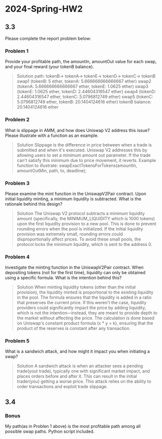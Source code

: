# 2024-Spring-HW2

## 3.3
Please complete the report problem below:

### Problem 1
Provide your profitable path, the amountIn, amountOut value for each swap, and your final reward (your tokenB balance).

> Solution
path: tokenB-> tokenA-> tokenE-> tokenD-> tokenC-> tokenB
swap1 (tokenB: 5                 ether, tokenA: 5.666666666666667 ether)
swap2 (tokenA: 5.666666666666667 ether, tokenE: 1.0625            ether)
swap3 (tokenE: 1.0625            ether, tokenD: 2.44604316547     ether)
swap4 (tokenD: 2.44604316547     ether, tokenC: 5.0796812749      ether)
swap5 (tokenC: 5.0796812749      ether, tokenB: 20.1404124616     ether)
tokenB balance: 20.1404124616 ether

### Problem 2
What is slippage in AMM, and how does Uniswap V2 address this issue? Please illustrate with a function as an example.

> Solution
Slippage is the difference in price between when a trade is submitted and when it's executed. Uniswap V2 addresses this by allowing users to set a minimum amount out parameter. If the trade can't satisfy this minimum due to price movement, it reverts.
Example function to illustrate:
swapExactTokensForTokens(amountIn, amountOutMin, path, to, deadline);

### Problem 3
Please examine the mint function in the UniswapV2Pair contract. Upon initial liquidity minting, a minimum liquidity is subtracted. What is the rationale behind this design?

> Solution
The Uniswap V2 protocol subtracts a minimum liquidity amount (specifically, the MINIMUM_LIQUIDITY which is 1000 tokens) upon the first liquidity provision to a new pool. This is done to prevent rounding errors when the pool is initialized. If the initial liquidity provision was extremely small, rounding errors could disproportionally affect prices. To avoid these small pools, the protocol locks the minimum liquidity, which is sent to the address 0. 

### Problem 4
Investigate the minting function in the UniswapV2Pair contract. When depositing tokens (not for the first time), liquidity can only be obtained using a specific formula. What is the intention behind this?

> Solution
When minting liquidity tokens (other than the initial provision), the liquidity minted is proportional to the existing liquidity in the pool. The formula ensures that the liquidity is added in a ratio that preserves the current price. If this weren't the case, liquidity providers could significantly impact the price by adding liquidity, which is not the intention—instead, they are meant to provide depth to the market without affecting the price. The calculation is done based on Uniswap's constant product formula (x * y = k), ensuring that the product of the reserves is constant after any transaction.

### Problem 5
What is a sandwich attack, and how might it impact you when initiating a swap?

> Solution
A sandwich attack is when an attacker sees a pending trade(yout trade), typically one with significant market impact, and places orders before and after it. This can result in the initial trader(you) getting a worse price. This attack relies on the ability to order transactions and exploit trade slippage.

## 3.4
### Bonus
My path(as in Problen 1 above) is the most profitable path among all possible swap paths. Python script included. 